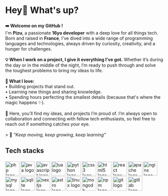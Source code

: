 <h1 align="left">Hey👋 What's up?</h1>

###

<p align="left"><b>➡️ Welcome on my GitHub !</b><br>I'm <b>Pizu</b>, a passionate <b>16yo developer</b> with a deep love for all things tech. Born and raised in <b>France</b>, I've dived into a wide range of programming languages and technologies, always driven by curiosity, creativity, and a hunger for challenges.<br><br><b>💡 When I work on a project, I give it everything I’ve got.</b> Whether it’s during the day or in the middle of the night, I’m ready to push through and solve the toughest problems to bring my ideas to life.<br><br><b>🎯 What I love:</b><br>• Building projects that stand out.<br>• Learning new things and sharing knowledge.<br>• Spending hours perfecting the smallest details (because that's where the magic happens ✨).<br><br>📂 Here, you’ll find my ideas, and projects I’m proud of. I’m always open to collaboration and connecting with fellow tech enthusiasts, so feel free to reach out if something catches your eye.<br><br>> 🚀 <i>"Keep moving, keep growing, keep learning"</i></p>

###

<h2 align="left">Tech stacks</h2>

###

<div align="left">
  <img src="https://cdn.jsdelivr.net/gh/devicons/devicon/icons/php/php-original.svg" width="45" height="45" alt="php logo"  />
  <img src="https://cdn.jsdelivr.net/gh/devicons/devicon/icons/java/java-original.svg" width="45" height="45" alt="java logo"  />
  <img src="https://cdn.jsdelivr.net/gh/devicons/devicon/icons/javascript/javascript-original.svg" width="45" height="45" alt="javascript logo"  />
  <img src="https://cdn.jsdelivr.net/gh/devicons/devicon/icons/lua/lua-original.svg" width="45" height="45" alt="lua logo"  />
  <img src="https://cdn.jsdelivr.net/gh/devicons/devicon/icons/python/python-original.svg" width="45" height="45" alt="python logo"  />
  <img src="https://cdn.jsdelivr.net/gh/devicons/devicon/icons/css3/css3-original.svg" width="45" height="45" alt="css3 logo"  />
  <img src="https://cdn.jsdelivr.net/gh/devicons/devicon/icons/html5/html5-original.svg" width="45" height="45" alt="html5 logo"  />
  <img src="https://cdn.jsdelivr.net/gh/devicons/devicon/icons/react/react-original.svg" width="45" height="45" alt="react logo"  />
  <img src="https://cdn.jsdelivr.net/gh/devicons/devicon/icons/apache/apache-original.svg" width="45" height="45" alt="apache logo"  />
  <img src="https://cdn.jsdelivr.net/gh/devicons/devicon/icons/nginx/nginx-original.svg" width="45" height="45" alt="nginx logo"  />
  <img src="https://cdn.jsdelivr.net/gh/devicons/devicon/icons/mysql/mysql-original.svg" width="45" height="45" alt="mysql logo"  />
  <img src="https://cdn.jsdelivr.net/gh/devicons/devicon/icons/sqlite/sqlite-original.svg" width="45" height="45" alt="sqlite logo"  />
  <img src="https://cdn.jsdelivr.net/gh/devicons/devicon/icons/nextjs/nextjs-original.svg" width="45" height="45" alt="nextjs logo"  />
  <img src="https://cdn.jsdelivr.net/gh/devicons/devicon/icons/astro/astro-original.svg" width ="45" height="45" alt="astro logo"  />
  <img src="https://cdn.jsdelivr.net/gh/devicons/devicon/icons/linux/linux-original.svg" width="45" height="45" alt="linux logo"  />
  <img src="https://cdn.jsdelivr.net/gh/devicons/devicon/icons/mongodb/mongodb-original.svg" width="45" height="45" alt="mongodb logo"  />
  <img src="https://cdn.jsdelivr.net/gh/devicons/devicon/icons/npm/npm-original-wordmark.svg" width="45" height="45" alt="npm logo"  />
  <img src="https://cdn.jsdelivr.net/gh/devicons/devicon/icons/git/git-original.svg" width="45" height="45" alt="git logo"  />
  <img src="https://cdn.jsdelivr.net/gh/devicons/devicon/icons/gitlab/gitlab-original.svg" width="45" height="45" alt="gitlab logo"  />
</div>

###
